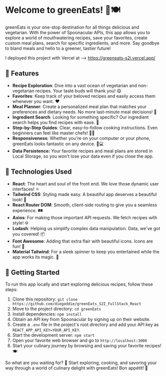 # Welcome to greenEats! 🌱🍽️

greenEats is your one-stop destination for all things delicious and vegetarian. With the power of Spoonacular APIs, this app allows you to explore a world of mouthwatering recipes, save your favorites, create custom meal plans, search for specific ingredients, and more. Say goodbye to bland meals and hello to a greener, tastier future!

I deployed this project with Vercel at --> https://greeneats-s2i.vercel.app/

## 🍏 Features

- **Recipe Exploration**: Dive into a vast ocean of vegetarian and non-vegetarian recipes. Your taste buds will thank you! 😋
- **Favorites**: Keep track of your beloved recipes and easily access them whenever you want. ❤️
- **Meal Planner**: Create a personalized meal plan that matches your preferences and dietary needs. No more last-minute meal decisions! 📅
- **Ingredient Search**: Looking for something specific? Our ingredient search helps you find recipes with ease. 🍅
- **Step-by-Step Guides**: Clear, easy-to-follow cooking instructions. Even beginners can feel like master chefs! 👨‍🍳
- **Responsiveness**: Whether you're on your computer or your phone, greenEats looks fantastic on any device. 📱💻
- **Data Persistence:** Your favorite recipes and meal plans are stored in Local Storage, so you won't lose your data even if you close the app.

## 🧰 Technologies Used

- **React**: The heart and soul of the front end. We love those dynamic user interfaces! ⚛️
- **Tailwind CSS**: Styling made easy. A beautiful app deserves a beautiful look! 💅
- **React Router DOM**: Smooth, client-side routing to give you a seamless experience. 🛤️
- **Axios**: For making those important API requests. We fetch recipes with style! 🌐
- **Lodash**: Helping us simplify complex data manipulation. Data, we've got you covered! 📦
- **Font Awesome**: Adding that extra flair with beautiful icons. Icons are fun! 🚀
- **Material Tailwind**: For a sleek spinner to keep you entertained while the app works its magic. 🔄

## 🚀 Getting Started

To run this app locally and start exploring delicious recipes, follow these steps:

1. Clone this repository: `git clone https://github.com/diegoddie/greenEats_S2I_FullStack_React`
2. Move to the project directory: `cd greenEats`
3. Install dependencies: `npm install`
4. Obtain an API key from Spoonacular by signing up on their website.
5. Create a `.env` file in the project's root directory and add your API key as `REACT_APP_API_KEY=YOUR_API_KEY`.
6. Start the development server: `npm start`
7. Open your favorite web browser and go to `http://localhost:3000`
8. Start your culinary journey by browsing and saving your favorite recipes! 🍽️

So what are you waiting for? 🚀 Start exploring, cooking, and savoring your way through a world of culinary delight with greenEats! Bon appétit! 🌟
